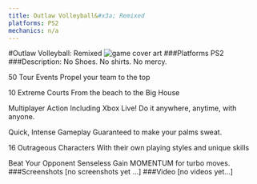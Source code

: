 ```yaml
---
title: Outlaw Volleyball&#x3a; Remixed
platforms: PS2
mechanics: n/a
---
```

#Outlaw Volleyball: Remixed
![game cover art](//images.igdb.com/igdb/image/upload/t_cover_big/nebf5oyyvlbdneivqqlr.jpg "Logo Title Text 1")
###Platforms
PS2
###Description:
No Shoes. No shirts. No mercy. 
 
50 Tour Events 
Propel your team to the top 
 
10 Extreme Courts 
From the beach to the Big House 
 
Multiplayer Action Including Xbox Live! 
Do it anywhere, anytime, with anyone. 
 
Quick, Intense Gameplay 
Guaranteed to make your palms sweat. 
 
16 Outrageous Characters 
With their own playing styles and unique skills 
 
Beat Your Opponent Senseless 
Gain MOMENTUM for turbo moves.
###Screenshots
[no screenshots yet ...]
###Video
[no videos yet...]

